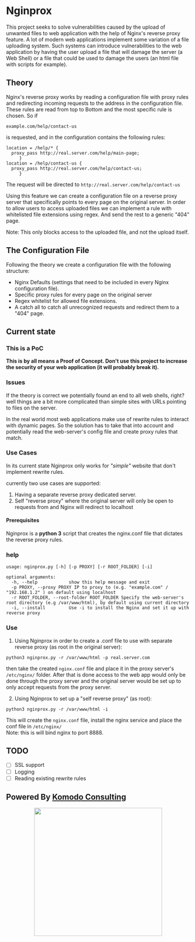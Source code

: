 # Nginprox

This project seeks to solve vulnerabilities caused by the upload of unwanted files to web application with the help of Nginx's reverse proxy feature.
A lot of modern web applications implement some variation of a file uploading system. Such systems can introduce vulnerabilities to the web application by having the user upload a file that will damage the server (a Web Shell) or a file that could be used to damage the users (an html file with scripts for example).


## Theory

Nginx's reverse proxy works by reading a configuration file with proxy rules and redirecting incoming requests to the address in the configuration file.
These rules are read from top to Bottom and the most specific rule is chosen.
So if
```
example.com/help/contact-us
```
is requested, and in the configuration contains the following rules:
```
location = /help/* {
  proxy_pass http://real.server.com/help/main-page;
     }
location = /help/contact-us {
  proxy_pass http://real.server.com/help/contact-us;
     }
```
The request will be directed to `http://real.server.com/help/contact-us`

Using this feature we can create a configuration file on a reverse proxy server that specifically points to every page on the original server. In order to allow users to access uploaded files we can implement a rule with whitelisted file extensions using regex. And send the rest to a generic "404" page.

Note: This only blocks access to the uploaded file, and not the upload itself.


## The Configuration File

Following the theory we create a configuration file with the following structure:
- Nginx Defaults (settings that need to be included in every Nginx configuration file).
- Specific proxy rules for every page on the original server
- Regex whitelist for allowed file extensions.
- A catch all to catch all unrecognized requests and redirect them to a "404" page.

## Current state

### This is a PoC

**This is by all means a Proof of Concept. Don't use this project to increase the security of your web application (it will probably break it).**

### Issues

If the theory is correct we potentially found an end to all web shells, right? well things are a bit more complicated than simple sites with URLs pointing to files on the server.

In the real world most web applications make use of rewrite rules to interact with dynamic pages. So the solution has to take that into account and potentially read  the web-server's config file and create proxy rules that match.


### Use Cases

In its current state Nginprox only works for _"simple"_ website that don't implement rewrite rules.

currently two use cases are supported:

1. Having a separate reverse proxy dedicated server.
2. Self "reverse proxy" where the original server will only be open to requests from and Nginx will redirect to localhost

#### Prerequisites

Nginprox is a **python 3** script  that creates the nginx.conf file that dictates the reverse proxy rules.

### help

```
usage: nginprox.py [-h] [-p PROXY] [-r ROOT_FOLDER] [-i]

optional arguments:
  -h, --help            show this help message and exit
  -p PROXY, --proxy PROXY IP to proxy to (e.g. "example.com" / "192.168.1.2" ) on default using localhost
  -r ROOT_FOLDER, --root-folder ROOT_FOLDER Specify the web-server's root directory (e.g /var/www/html), by default using current directory
  -i, --install         Use -i to install the Nginx and set it up with reverse proxy
```

### Use

1. Using Nginprox in order to create a .conf file to use with separate reverse proxy (as root in the original server):
```
python3 nginprox.py -r /var/www/html -p real.server.com
```
then take the created `nginx.conf` file and place it in the proxy server's `/etc/nginx/` folder. After that is done access to the web app would only be done through the proxy server and the original server would be set up to only accept requests from the proxy server.

2. Using Nginprox to set up a "self reverse proxy" (as root):
```
python3 nginprox.py -r /var/www/html -i
```
This will create the `nginx.conf` file, install the nginx service and place the conf file in `/etc/nginx/` </br>Note: this is will bind nginx to port 8888.


## TODO

- [ ] SSL support
- [ ] Logging
- [ ] Reading existing rewrite rules

## Powered By [Komodo Consulting](https://www.komodosec.com)
<p align="center">
  <img src="https://www.komodosec.com/wp-content/uploads/2016/05/komodologo.png" width=350/>
</p>
